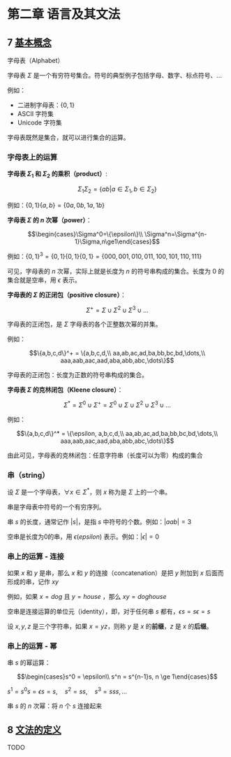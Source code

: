 # 第二章 语言及其文法

## 7 [基本概念](https://www.bilibili.com/video/BV1zW411t7YE?p=7)

字母表（Alphabet）

字母表 $\Sigma$ 是一个有穷符号集合。符号的典型例子包括字母、数字、标点符号、$\dots$

例如：

- 二进制字母表：$\left\{0, 1\right\}$
- ASCII 字符集
- Unicode 字符集

字母表既然是集合，就可以进行集合的运算。

### 字母表上的运算

**字母表 $\Sigma_1$ 和 $\Sigma_2$ 的乘积（product）**:

$$\Sigma_1\Sigma_2 = \{ab|a\in\Sigma_1, b\in\Sigma_2\}$$

例如：$\{0,1\}\{a,b\} = \{0a, 0b, 1a, 1b\}$

**字母表 $\Sigma$ 的 $n$ 次幂（power）**：

$$\begin{cases}\Sigma^0=\{\epsilon\}\\ \Sigma^n=\Sigma^{n-1}\Sigma,n\ge1\end{cases}$$

例如：$\{0,1\}^3 = \{0,1\}\{0,1\}\{0,1\} = \{000,001,010,011,100,101,110,111\}$

可见，字母表的 $n$ 次幂，实际上就是长度为 $n$ 的符号串构成的集合。长度为 0 的集合就是空串，用 $\epsilon$ 表示。

**字母表的 $\Sigma$ 的正闭包（positive closure）**：

$$\Sigma^+ = \Sigma \cup \Sigma^2 \cup \Sigma^3 \cup \dots$$

字母表的正闭包，是 $\Sigma$ 字母表的各个正整数次幂的并集。

例如：

$$\{a,b,c,d\}^+ = \{a,b,c,d,\\ aa,ab,ac,ad,ba,bb,bc,bd,\dots,\\ aaa,aab,aac,aad,aba,abb,abc,\dots\}$$

字母表的正闭包：长度为正数的符号串构成的集合。

**字母表 $\Sigma$ 的克林闭包（Kleene closure）**：

$$\Sigma^* = \Sigma^0 \cup \Sigma^+ = \Sigma^0 \cup \Sigma \cup \Sigma^2 \cup \Sigma^3 \cup \dots$$

例如：

$$\{a,b,c,d\}^* = \{\epsilon, a,b,c,d,\\ aa,ab,ac,ad,ba,bb,bc,bd,\dots,\\ aaa,aab,aac,aad,aba,abb,abc,\dots\}$$

由此可见，字母表的克林闭包：任意字符串（长度可以为零）构成的集合

### 串（string）

设 $\Sigma$ 是一个字母表，$\forall{x}\in\Sigma^*$，则 $x$ 称为是 $\Sigma$ 上的一个串。

串是字母表中符号的一个有穷序列。

串 $s$ 的长度，通常记作 $|s|$，是指 $s$ 中符号的个数。例如：$|aab| = 3$

空串是长度为0的串，用 $\epsilon(epsilon)$ 表示。例如：$|\epsilon| = 0$

### 串上的运算 - 连接

如果 $x$ 和 $y$ 是串，那么 $x$ 和 $y$ 的连接（concatenation）是把 $y$ 附加到 $x$ 后面而形成的串，记作 $xy$

例如，如果 $x=dog$ 且 $y=house$ ，那么 $xy = doghouse$

空串是连接运算的单位元（identity），即，对于任何串 $s$ 都有，$\epsilon{s} = s\epsilon = s$

设 $x, y, z$ 是三个字符串，如果 $x = yz$，则称 $y$ 是 $x$ 的**前缀**，$z$ 是 $x$ 的**后缀**。

### 串上的运算 - 幂

串 $s$ 的幂运算：

$$\begin{cases}s^0 = \epsilon\\ s^n = s^{n-1}s, n \ge 1\end{cases}$$

$s^1 = s^0s = \epsilon{s} = s, \quad s^2 = ss, \quad s^3 = sss, \dots$

串 $s$ 的 $n$ 次幂：将 $n$ 个 $s$ 连接起来

## 8 [文法的定义](https://www.bilibili.com/video/BV1zW411t7YE?p=8)

TODO